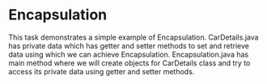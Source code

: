 # Encapsulation
This task demonstrates a simple example of Encapsulation. 
CarDetails.java has private data which has getter and setter methods to set and retrieve data using which we can achieve Encapsulation. 
Encapsulation.java has main method where we will create objects for CarDetails class and try to access its private data using getter and setter methods.
